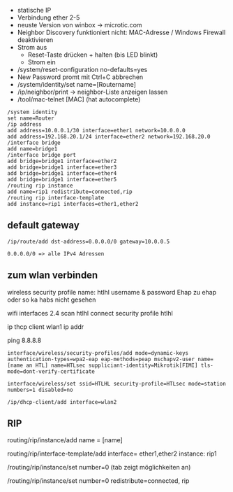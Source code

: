 + statische IP
+ Verbindung ether 2-5
+ neuste Version von winbox -> microtic.com
+ Neighbor Discovery funktioniert nicht: MAC-Adresse / Windows Firewall deaktivieren
+ Strom aus
	+ Reset-Taste drücken + halten (bis LED blinkt)
	+ Strom ein
+ /system/reset-configuration no-defaults=yes
+ New Password promt mit Ctrl+C abbrechen
+ /system/identity/set name=[Routername]
+ /ip/neighbor/print -> neighbor-Liste anzeigen lassen
+ /tool/mac-telnet [MAC] (hat autocomplete)


~~~router1
/system identity
set name=Router
/ip address
add address=10.0.0.1/30 interface=ether1 network=10.0.0.0
add address=192.168.20.1/24 interface=ether2 network=192.168.20.0
/interface bridge
add name=bridge1
/interface bridge port
add bridge=bridge1 interface=ether2
add bridge=bridge1 interface=ether3
add bridge=bridge1 interface=ether4
add bridge=bridge1 interface=ether5
/routing rip instance
add name=rip1 redistribute=connected,rip
/routing rip interface-template
add instance=rip1 interfaces=ether1,ether2
~~~

## default gateway
~~~microtik
/ip/route/add dst-address=0.0.0.0/0 gateway=10.0.0.5

0.0.0.0/0 => alle IPv4 Adressen
~~~

## zum wlan verbinden

wireless
security profile
name: htlhl
username & password
Ehap zu ehap oder so ka habs nicht gesehen


wifi interfaces
2.4
scan
htlhl connect
security profile htlhl


ip thcp client
wlan1 ip addr

ping 8.8.8.8

~~~ wlan
interface/wireless/security-profiles/add mode=dynamic-keys authentication-types=wpa2-eap eap-methods=peap mschapv2-user name= [name an HTL] name=HTLsec suppliciant-identity=Mikrotik[FIMI] tls-mode=dont-verify-certificate

interface/wireless/set ssid=HTLHL security-profile=HTLsec mode=station numbers=1 disabled=no

/ip/dhcp-client/add interface=wlan2
~~~


## RIP

routing/rip/instance/add name = [name]

routing/rip/interface-template/add interface= ether1,ether2 instance: rip1

/routing/rip/instance/set number=0  (tab zeigt möglichkeiten an)

/routing/rip/instance/set number=0 redistribute=connected, rip


